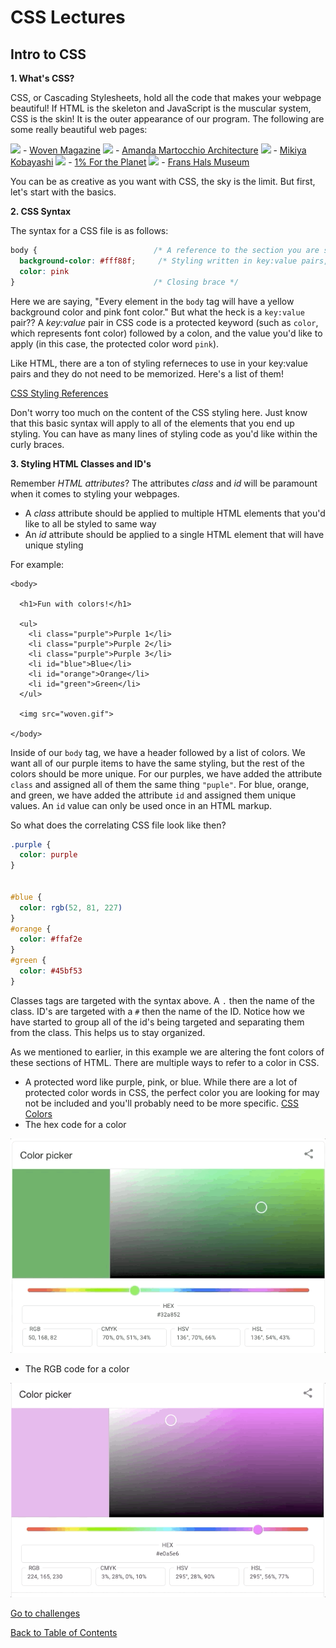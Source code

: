 # CSS Lectures #

## Intro to CSS

**1. What's CSS?**

CSS, or Cascading Stylesheets, hold all the code that makes your webpage beautiful! If HTML is the skeleton and JavaScript is the muscular system, CSS is the skin! It is the outer appearance of our program. The following are some really beautiful web pages:

<img src="/assets/woven.gif">
- <a href="https://wovenmagazine.com">Woven Magazine</a>


<img src="/assets/amanda.gif">
- <a href="https://amandamartocchio.com/">Amanda Martocchio Architecture</a>


<img src="/assets/mikiya.gif">
- <a href="https://www.mikiyakobayashi.com/">Mikiya Kobayashi</a>


<img src="/assets/planet1.gif">
- <a href="https://www.onepercentfortheplanet.org/issues">1% For the Planet</a>


<img src="/assets/welcom.gif">
- <a href="https://www.franshalsmuseum.nl/nl/?gclid=EAIaIQobChMIgcWyzbLm6AIVtz6tBh3v0gr1EAAYAiAAEgKRWfD_BwE">Frans Hals Museum</a>


You can be as creative as you want with CSS, the sky is the limit. But first, let's start with the basics.

**2. CSS Syntax**

The syntax for a CSS file is as follows:

```css
body {                          /* A reference to the section you are styling followed by opening brace */
  background-color: #fff88f;     /* Styling written in key:value pairs, followed by a semicolon */
  color: pink                   
}                               /* Closing brace */
```
Here we are saying, "Every element in the `body` tag will have a yellow background color and pink font color." But what the heck is a `key:value` pair?? A _key:value_ pair in CSS code is a protected keyword (such as `color`, which represents font color) followed by a colon, and the value you'd like to apply (in this case, the protected color word `pink`).

Like HTML, there are a ton of styling referneces to use in your key:value pairs and they do not need to be memorized. Here's a list of them!

<a href="https://www.w3schools.com/cssref/">CSS Styling References</a>

Don't worry too much on the content of the CSS styling here. Just know that this basic syntax will apply to all of the elements that you end up styling. You can have as many lines of styling code as you'd like within the curly braces. 

**3. Styling HTML Classes and ID's**

Remember _HTML attributes_? The attributes _class_ and _id_ will be paramount when it comes to styling your webpages. 

- A _class_ attribute should be applied to multiple HTML elements that you'd like to all be styled to same way
- An _id_ attribute should be applied to a single HTML element that will have unique styling

For example:
```
<body>

  <h1>Fun with colors!</h1>

  <ul>
    <li class="purple">Purple 1</li>
    <li class="purple">Purple 2</li>
    <li class="purple">Purple 3</li>
    <li id="blue">Blue</li>
    <li id="orange">Orange</li>
    <li id="green">Green</li>
  </ul>

  <img src="woven.gif">

</body>
```
Inside of our `body` tag, we have a header followed by a list of colors. We want all of our purple items to have the same styling, but the rest of the colors should be more unique. For our purples, we have added the attribute `class` and assigned all of them the same thing `"puple"`. For blue, orange, and green, we have added the attribute `id` and assigned them unique values. An `id` value can only be used once in an HTML markup.

So what does the correlating CSS file look like then?

```css
.purple {
  color: purple
}


#blue {
  color: rgb(52, 81, 227)
}
#orange {
  color: #ffaf2e
}
#green {
  color: #45bf53
}
```
Classes tags are targeted with the syntax above. A `.` then the name of the class. ID's are targeted with a `#` then the name of the ID. Notice how we have started to group all of the id's being targeted and separating them from the class. This helps us to stay organized. 

As we mentioned to earlier, in this example we are altering the font colors of these sections of HTML. There are multiple ways to refer to a color in CSS. 
- A protected word like purple, pink, or blue. While there are a lot of protected color words in CSS, the perfect color you are looking for may not be included and you'll probably need to be more specific. <a href="https://www.w3schools.com/cssref/css_colors.asp">CSS Colors</a>
- The hex code for a color
<img src="/assets/hex.gif">

- The RGB code for a color
<img src="/assets/rgb.gif">

<a href="https://github.com/rachaelstanislaw/learn-pre-work/blob/master/CSS/css_challenges.css">Go to challenges</a>

<a href="https://github.com/rachaelstanislaw/learn-pre-work">Back to Table of Contents</a>
